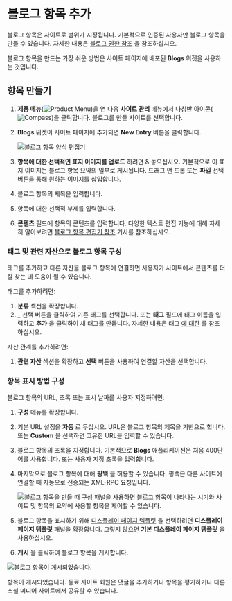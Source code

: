 # 블로그 항목 추가

블로그 항목은 사이트로 범위가 지정됩니다. 기본적으로 인증된 사용자만 블로그 항목을 만들 수 있습니다. 자세한 내용은 [블로그 권한 참조](./blog-permissions-reference.md) 을 참조하십시오.

블로그 항목을 만드는 가장 쉬운 방법은 사이트 페이지에 배포된 **Blogs** 위젯을 사용하는 것입니다.

## 항목 만들기

1. **제품 메뉴**(![Product Menu](../../images/icon-product-menu.png))을 연 다음 **사이트 관리** 메뉴에서 나침반 아이콘(![Compass](../../images/icon-compass.png))을 클릭합니다. 블로그를 만들 사이트를 선택합니다.
1. **Blogs** 위젯이 사이트 페이지에 추가되면 **New Entry** 버튼을 클릭합니다.

    ![블로그 항목 양식 편집기](./adding-blog-entries/images/01.png)

1. **항목에 대한 선택적인 표지 이미지를 업로드** 하려면 \& 놓으십시오. 기본적으로 이 표지 이미지는 블로그 항목 요약의 일부로 게시됩니다. 드래그 앤 드롭 또는 **파일** 선택 버튼을 통해 원하는 이미지를 삽입합니다.
1. 블로그 항목의 제목을 입력합니다.
1. 항목에 대한 선택적 부제를 입력합니다.
1. **콘텐츠** 필드에 항목의 콘텐츠를 입력합니다. 다양한 텍스트 편집 기능에 대해 자세히 알아보려면 [블로그 항목 편집기 참조](./blog-entry-editor-reference.md) 기사를 참조하십시오.

### 태그 및 관련 자산으로 블로그 항목 구성

<!-- ```{note} Available in Liferay DXP 7.3+. This section must be updated to reflect the new by-default categories and vocabularies in 7.3``` -->

태그를 추가하고 다른 자산을 블로그 항목에 연결하면 사용자가 사이트에서 콘텐츠를 더 잘 찾는 데 도움이 될 수 있습니다.

태그를 추가하려면:

1. **분류** 섹션을 확장합니다.
1. **_** 선택 버튼을 클릭하여 기존 태그를 선택합니다. 또는 **태그** 필드에 태그 이름을 입력하고 **추가** 을 클릭하여 새 태그를 만듭니다. 자세한 내용은 태그 [에 대한](https://help.liferay.com/hc/articles/360028820472-Tagging-Content) 를 참조하십시오.

자산 관계를 추가하려면:

1. **관련 자산** 섹션을 확장하고 **선택** 버튼을 사용하여 연결할 자산을 선택합니다.

### 항목 표시 방법 구성

블로그 항목의 URL, 초록 또는 표시 날짜를 사용자 지정하려면:

1. **구성** 메뉴를 확장합니다.
1. 기본 URL 설정을 **자동** 로 두십시오. URL은 블로그 항목의 제목을 기반으로 합니다. 또는 **Custom** 을 선택하면 고유한 URL을 입력할 수 있습니다.
1. 블로그 항목의 초록을 지정합니다. 기본적으로 **Blogs** 애플리케이션은 처음 400단어를 사용합니다. 또는 사용자 지정 초록을 입력합니다.
1. 마지막으로 블로그 항목에 대해 **핑백** 을 허용할 수 있습니다. 핑백은 다른 사이트에 연결할 때 자동으로 전송되는 XML-RPC 요청입니다.

    ![블로그 항목을 만들 때 구성 패널을 사용하면 블로그 항목이 나타나는 시기와 사이트 및 항목의 요약에 사용할 항목을 제어할 수 있습니다.](./adding-blog-entries/images/02.png)

1. 블로그 항목을 표시하기 위해 [디스플레이 페이지 템플릿](https://help.liferay.com/hc/articles/360028820332-Display-Page-Templates-for-Web-Content) 을 선택하려면 **디스플레이 페이지 템플릿** 패널을 확장합니다. 그렇지 않으면 **기본 디스플레이 페이지 템플릿** 을 사용하십시오.

1. **게시** 을 클릭하여 블로그 항목을 게시합니다.

![블로그 항목이 게시되었습니다.](./adding-blog-entries/images/03.png)

항목이 게시되었습니다. 동료 사이트 회원은 댓글을 추가하거나 항목을 평가하거나 다른 소셜 미디어 사이트에서 공유할 수 있습니다.
